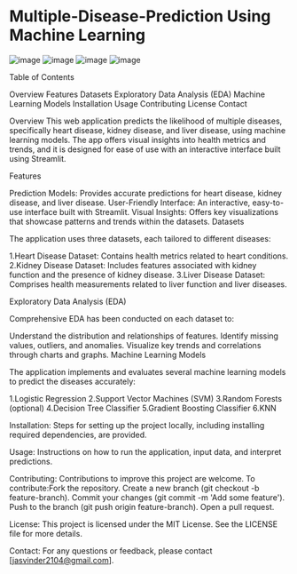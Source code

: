 # Multiple-Disease-Prediction Using Machine Learning 
![image](https://github.com/user-attachments/assets/d045367b-7093-481e-bf1b-ad6424a927a5)
![image](https://github.com/user-attachments/assets/fa1b7bf5-5f3f-42b4-a9b2-813938a6233a)
![image](https://github.com/user-attachments/assets/5eb798ba-997c-4530-b592-b21fb92bf021)
![image](https://github.com/user-attachments/assets/4ead4fd1-c490-4083-86e4-9bec1e79d389)


Table of Contents

Overview
Features
Datasets
Exploratory Data Analysis (EDA)
Machine Learning Models
Installation
Usage
Contributing
License
Contact

Overview
This web application predicts the likelihood of multiple diseases, specifically heart disease, kidney disease, and liver disease, using machine learning models. The app offers visual insights into health metrics and trends, and it is designed for ease of use with an interactive interface built using Streamlit.

Features

Prediction Models: Provides accurate predictions for heart disease, kidney disease, and liver disease.
User-Friendly Interface: An interactive, easy-to-use interface built with Streamlit.
Visual Insights: Offers key visualizations that showcase patterns and trends within the datasets.
Datasets

The application uses three datasets, each tailored to different diseases:

1.Heart Disease Dataset: Contains health metrics related to heart conditions.
2.Kidney Disease Dataset: Includes features associated with kidney function and the presence of kidney disease.
3.Liver Disease Dataset: Comprises health measurements related to liver function and liver diseases.

Exploratory Data Analysis (EDA)

Comprehensive EDA has been conducted on each dataset to:

Understand the distribution and relationships of features.
Identify missing values, outliers, and anomalies.
Visualize key trends and correlations through charts and graphs.
Machine Learning Models

The application implements and evaluates several machine learning models to predict the diseases accurately:

1.Logistic Regression
2.Support Vector Machines (SVM)
3.Random Forests (optional)
4.Decision Tree Classifier
5.Gradient Boosting Classifier
6.KNN 

Installation: Steps for setting up the project locally, including installing required dependencies, are provided.

Usage: Instructions on how to run the application, input data, and interpret predictions.

Contributing: 
Contributions to improve this project are welcome. To contribute:Fork the repository.
Create a new branch (git checkout -b feature-branch).
Commit your changes (git commit -m 'Add some feature').
Push to the branch (git push origin feature-branch).
Open a pull request.

License: This project is licensed under the MIT License. See the LICENSE file for more details.

Contact: For any questions or feedback, please contact [jasvinder2104@gmail.com].

